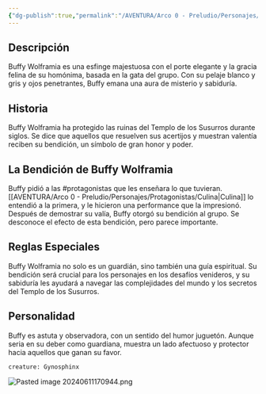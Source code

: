 ```yaml
---
{"dg-publish":true,"permalink":"/AVENTURA/Arco 0 - Preludio/Personajes/Buffy Wolframia/"}
---
```


## Descripción
Buffy Wolframia es una esfinge majestuosa con el porte elegante y la gracia felina de su homónima, basada en la gata del grupo. Con su pelaje blanco y gris y ojos penetrantes, Buffy emana una aura de misterio y sabiduría.

## Historia
Buffy Wolframia ha protegido las ruinas del Templo de los Susurros durante siglos. Se dice que aquellos que resuelven sus acertijos y muestran valentía reciben su bendición, un símbolo de gran honor y poder.

## La Bendición de Buffy Wolframia
Buffy pidió a las #protagonistas que les enseñara lo que tuvieran. [[AVENTURA/Arco 0 - Preludio/Personajes/Protagonistas/Culina\|Culina]] lo entendió a la primera, y le hicieron una performance que la impresionó. Después de demostrar su valía, Buffy otorgó su bendición al grupo. Se desconoce el efecto de esta bendición, pero parece importante.

## Reglas Especiales 
Buffy Wolframia no solo es un guardián, sino también una guía espiritual. Su bendición será crucial para los personajes en los desafíos venideros, y su sabiduría les ayudará a navegar las complejidades del mundo y los secretos del Templo de los Susurros.

## Personalidad
Buffy es astuta y observadora, con un sentido del humor juguetón. Aunque seria en su deber como guardiana, muestra un lado afectuoso y protector hacia aquellos que ganan su favor.

```statblock
creature: Gynosphinx
```

![Pasted image 20240611170944.png](/img/user/_imagenes/Pasted%20image%2020240611170944.png)